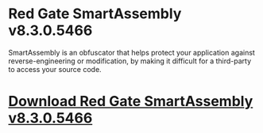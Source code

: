 # Red Gate SmartAssembly v8.3.0.5466

SmartAssembly is an obfuscator that helps protect your application against reverse-engineering or modification, by making it difficult for a third-party to access your source code.

# [Download Red Gate SmartAssembly v8.3.0.5466](https://developer.team/dotnet/34999-red-gate-smartassembly-v8305466.html)
